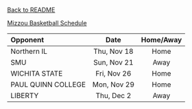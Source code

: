 [Back to README](README.md)

[Mizzou Basketball Schedule](https://mutigers.com/sports/mens-basketball/schedule/2021-22)

| Opponent       | Date           | Home/Away  |
| :------------- |:-------------:| :-----:|
| Northern IL      | Thu, Nov 18 | Home |
| SMU      | Sun, Nov 21      |   Away |
| WICHITA STATE | Fri, Nov 26      |    Home |
|PAUL QUINN COLLEGE|Mon, Nov 29|Home|
|LIBERTY|Thu, Dec 2|Away

